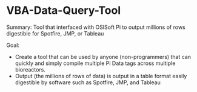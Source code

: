 # VBA-Data-Query-Tool
Summary: Tool that interfaced with OSISoft Pi to output millions of rows digestible for Spotfire, JMP, or Tableau

Goal:

- Create a tool that can be used by anyone (non-programmers) that can quickly and simply compile multiple Pi Data tags across multiple bioreactors.
- Output (the millions of rows of data) is output in a table format easily digestible by software such as Spotfire, JMP, and Tableau
